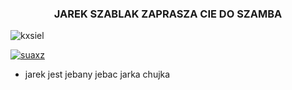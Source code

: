 <h3 align="center">JAREK SZABLAK ZAPRASZA CIE DO SZAMBA</h3>

<p align="left"> <img src="https://komarev.com/ghpvc/?username=kxsiel&label=Profile%20views&color=0e75b6&style=flat" alt="kxsiel" /> </p>

<p align="left"> <a href="https://twitter.com/suaxz" target="blank"><img src="https://img.shields.io/twitter/follow/suaxz?logo=twitter&style=for-the-badge" alt="suaxz" /></a> </p>

- jarek jest jebany jebac jarka chujka
